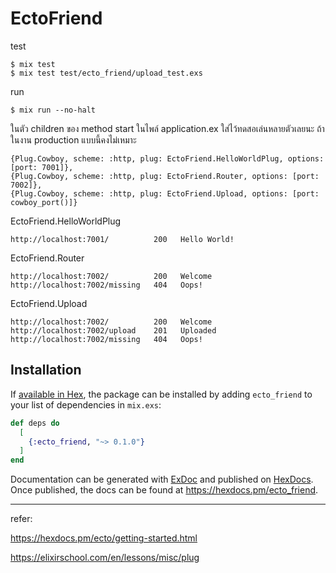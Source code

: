 # EctoFriend

test

    $ mix test
    $ mix test test/ecto_friend/upload_test.exs

run

    $ mix run --no-halt

ในตัว children ของ method start ในไพล์ application.ex ใส่ไว้ทดสอเล่นหลายตัวเลยนะ ถ้าในงาน production แบบนี้คงไม่เหมาะ

    {Plug.Cowboy, scheme: :http, plug: EctoFriend.HelloWorldPlug, options: [port: 7001]},
    {Plug.Cowboy, scheme: :http, plug: EctoFriend.Router, options: [port: 7002]},
    {Plug.Cowboy, scheme: :http, plug: EctoFriend.Upload, options: [port: cowboy_port()]}

EctoFriend.HelloWorldPlug

    http://localhost:7001/          200   Hello World!

EctoFriend.Router

    http://localhost:7002/          200   Welcome
    http://localhost:7002/missing   404   Oops!

EctoFriend.Upload

    http://localhost:7002/          200   Welcome
    http://localhost:7002/upload    201   Uploaded
    http://localhost:7002/missing   404   Oops!



## Installation

If [available in Hex](https://hex.pm/docs/publish), the package can be installed
by adding `ecto_friend` to your list of dependencies in `mix.exs`:

```elixir
def deps do
  [
    {:ecto_friend, "~> 0.1.0"}
  ]
end
```

Documentation can be generated with [ExDoc](https://github.com/elixir-lang/ex_doc)
and published on [HexDocs](https://hexdocs.pm). Once published, the docs can
be found at <https://hexdocs.pm/ecto_friend>.

---
refer:

  https://hexdocs.pm/ecto/getting-started.html
  
  https://elixirschool.com/en/lessons/misc/plug